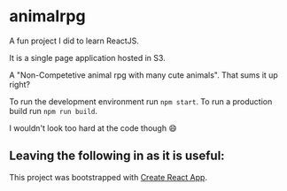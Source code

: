 # animalrpg

A fun project I did to learn ReactJS.

It is a single page application hosted in S3.

A "Non-Competetive animal rpg with many cute animals". That sums it up right?

To run the development environment run `npm start`.
To run a production build run `npm run build`.

I wouldn't look too hard at the code though :smile:

## Leaving the following in as it is useful:

This project was bootstrapped with [Create React App](https://github.com/facebookincubator/create-react-app).
